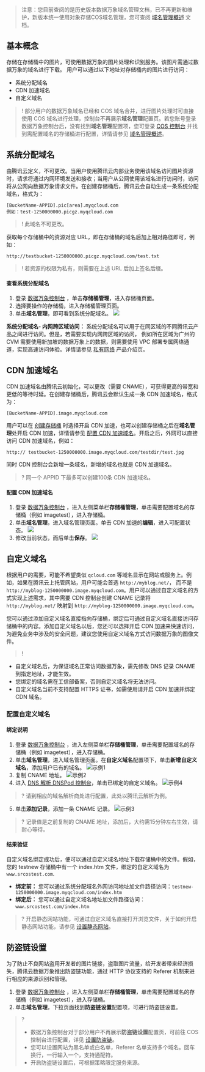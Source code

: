 >注意：您目前查阅的是历史版本数据万象域名管理文档，已不再更新和维护，新版本统一使用对象存储COS域名管理，您可查阅 [域名管理概述](https://cloud.tencent.com/document/product/436/18424) 文档。
## 基本概念
存储在存储桶中的图片，可使用数据万象的图片处理和识别服务。该图片需通过数据万象的域名进行下载。
用户可以通过以下地址对存储桶内的图片进行访问：
- 系统分配域名
- CDN 加速域名
- 自定义域名

>! 部分用户的数据万象域名已经和 COS 域名合并，进行图片处理时可直接使用 COS 域名进行处理，控制台不再展示**域名管理**配置页。若您账号登录数据万象控制台后，没有找到**域名管理**配置项，您可登录 [COS 控制台](https://console.cloud.tencent.com/cos5/bucket) 并找到需配置域名的存储桶进行配置，详情请参见 [域名管理概述](https://cloud.tencent.com/document/product/436/18424)。
>
## 系统分配域名

由腾讯云定义，不可更改。当用户使用腾讯云内部业务使用该域名访问图片资源时，请求将通过内网环境发送和接收；当用户从公网使用该域名进行访问时，访问将从公网向数据万象请求文件。在创建存储桶后，腾讯云会自动生成一条系统分配域名，格式为：
```plaintext
[BucketName-APPID].pic[area].myqcloud.com
例如：test-1250000000.picgz.myqcloud.com
```

>! 此域名不可更改。

获取每个存储桶中的资源对应 URL，即在存储桶的域名后加上相对路径即可，例如：
```plaintext
http://testbucket-1250000000.picgz.myqcloud.com/test.txt
```

>! 若资源的权限为私有，则需要在上述 URL 后加上签名后缀。

#### 查看系统分配域名

1. 登录 [数据万象控制台](https://console.cloud.tencent.com/ci) ，单击**存储桶管理**，进入存储桶页面。
2. 选择要操作的存储桶，进入存储桶管理页面。
3. 单击**域名管理**，即可看到系统分配域名。
![](https://main.qcloudimg.com/raw/9ba351c2d2f0ee9c1402e8d1437ba0db.jpg)

**系统分配域名- 内网跨区域访问：** 系统分配域名可以用于在同区域的不同腾讯云产品之间进行访问。但是，若需要实现内网跨区域的访问， 例如所在区域为广州的 CVM 需要使用新加坡的数据万象上的数据，则需要使用 VPC 部署专属网络通道，实现高速访问体验。详情请参见 [私有网络](https://cloud.tencent.com/product/vpc) 产品介绍页。


## CDN 加速域名

CDN 加速域名由腾讯云初始化，可以更改（需要 CNAME），可获得更高的带宽和更低的等待时延。在创建存储桶后，腾讯云会默认生成一条 CDN 加速域名，格式为：
```plaintext
[BucketName-APPID].image.myqcloud.com
```

用户可以在 [创建存储桶](https://cloud.tencent.com/document/product/460/10637) 时选择开启 CDN 加速，也可以创建存储桶之后在**域名管理**处开启 CDN 加速，详情请参见 [配置 CDN 加速域名](#.E9.85.8D.E7.BD.AE-cdn-.E5.8A.A0.E9.80.9F.E5.9F.9F.E5.90.8D)。开启之后，外网可以直接访问 CDN 加速域名，例如：
```plaintext
http:// testbucket-1250000000.image.myqcloud.com/testdir/test.jpg
```
同时 CDN 控制台会新增一条域名，新增的域名也就是 CDN 加速域名。

>? 同一个 APPID 下最多可以创建100条 CDN 加速域名。
>


#### 配置 CDN 加速域名

1. 登录 [数据万象控制台](https://console.cloud.tencent.com/ci) ，进入左侧菜单栏**存储桶管理**，单击需要配置域名的存储桶（例如 imagetest），进入存储桶。
2. 单击**域名管理**，进入域名管理页面。单击 CDN 加速的**编辑**，进入可配置状态。
![](https://main.qcloudimg.com/raw/f03c4e84e2e5f228375ce86fc8e48429.jpg)
3. 修改当前状态，而后单击**保存**。
![](https://main.qcloudimg.com/raw/0b4fdf6da0a86311883ae81792fc79d7.jpg)

## 自定义域名

根据用户的需要，可能不希望类似 `qcloud.com` 等域名显示在网站或服务上。例如，如果在腾讯云上托管网站，用户可能会首选 `http://myblog.net/`， 而不是 `http://myblog-1250000000.image.myqcloud.com`。用户可以通过自定义域名的方式实现上述需求，其中需要 CDN 控制台创建 CNAME 记录将 `http://myblog.net/` 映射到 `http://myblog-1250000000.image.myqcloud.com`。

您可以通过添加自定义域名直接指向存储桶，绑定后可通过自定义域名直接访问存储桶中的内容。添加自定义域名以后，您还可以选择开启 CDN 加速来快速访问，为避免业务中涉及的安全问题，建议您使用自定义域名方式访问数据万象的图像文件。

>!
- 自定义域名后，为保证域名正常访问数据万象，需先修改 DNS 记录 CNAME 到指定地址，才能生效。
- 您绑定的域名需在工信部备案，否则自定义域名将无法访问。
- 自定义域名当前不支持配置 HTTPS 证书，如需使用请开启 CDN 加速并绑定 CDN 域名。

### 配置自定义域名

#### 绑定说明

1. 登录 [数据万象控制台](https://console.cloud.tencent.com/ci) ，进入左侧菜单栏**存储桶管理**，单击需要配置域名的存储桶（例如 imagetest），进入存储桶。
2. 单击**域名管理**，进入域名管理页面。在**自定义域名**配置项下，单击**新增自定义域名**，添加用户已有的域名。
![示例1](https://main.qcloudimg.com/raw/aa49f743b5c671f5dd7e26622560eb82.png)
3. 复制 CNAME 地址。
![示例2](https://main.qcloudimg.com/raw/e6e6a4b5bfc5e89e9b525c5594d9b67e.png)
4. 进入 [DNS 解析 DNSPod 控制台](https://console.cloud.tencent.com/cns)，单击已绑定的自定义域名。
![示例4](https://main.qcloudimg.com/raw/5de1be46d4f6d671227456e9f463ca08.png)
>? 请到相应的域名解析商处进行配置，此处以腾讯云解析为例。
>
5. 单击**添加记录**，添加一条  CNAME 记录。
![示例3](https://main.qcloudimg.com/raw/2c2f51886f52adddce693915bf6d3d47.png)
>? 记录值是之前复制的 CNAME 地址，添加后，大约需15分钟左右生效，请耐心等待。 
>


#### 结果验证

自定义域名绑定成功后，便可以通过自定义域名地址下载存储桶中的文件。假如，您的 testnew 存储桶中有一个 index.htm 文件，绑定的自定义域名为 `www.srcostest.com`.
- **绑定前：**
您可以通过系统分配域名外网访问地址加文件路径访问：`testnew-1250000000.image.myqcloud.com/index.htm`
- **绑定后：**
您可以通过自定义域名地址加文件路径访问：`www.srcostest.com/index.htm`

>? 开启静态网站功能，可通过自定义域名直接打开浏览文件，关于如何开启静态网站功能，请参见 [设置静态网站](https://cloud.tencent.com/document/product/436/14984)。
>


## 防盗链设置

为了防止不良网站盗用开发者的图片链接，盗取图片流量，给开发者带来经济损失，腾讯云数据万象推出防盗链功能，通过 HTTP 协议支持的 Referer 机制来进行相应的来源识别和管理。
1. 登录 [数据万象控制台](https://console.cloud.tencent.com/ci) ，进入左侧菜单栏**存储桶管理**，单击需要配置域名的存储桶（例如 imagetest），进入存储桶。
2. 单击**域名管理**，下拉页面找到**防盗链设置**配置项，可进行防盗链设置。
>?
>- 数据万象控制台对于部分用户不再展示**防盗链设置**配置页，可前往 COS 控制台进行配置，详见 [设置防盗链](https://cloud.tencent.com/document/product/436/13319)。
>- 您可以设置网站为黑名单或白名单，Referer 名单支持多个域名。回车换行，一行输入一个，支持通配符。
>- 开启防盗链设置后，可根据策略限定服务来源。
>
